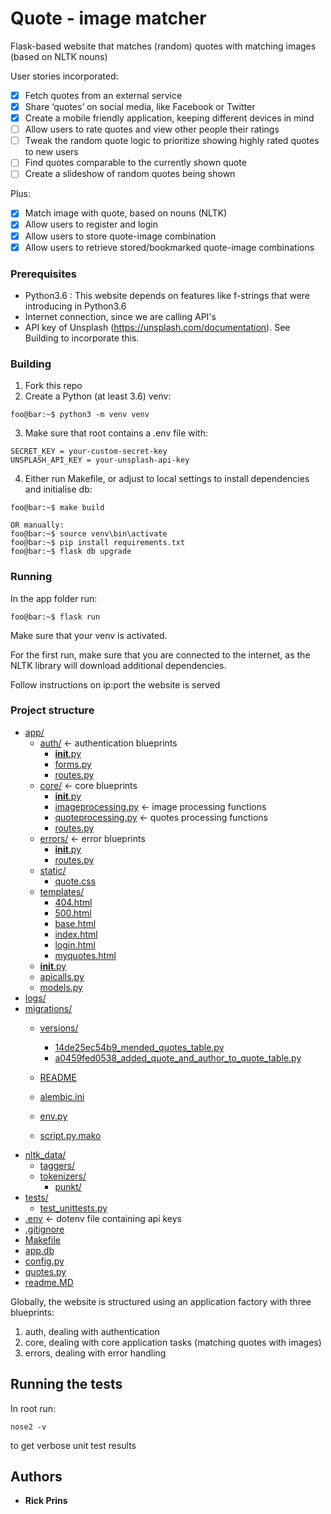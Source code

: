 # Quote - image matcher

Flask-based website that matches (random) quotes with matching images (based on NLTK nouns)

User stories incorporated:
- [x] Fetch quotes from an external service 
- [x] Share ‘quotes’ on social media, like Facebook or Twitter
- [x] Create a mobile friendly application, keeping different devices in mind
- [ ] Allow users to rate quotes and view other people their ratings
- [ ] Tweak the random quote logic to prioritize showing highly rated quotes to new users
- [ ] Find quotes comparable to the currently shown quote
- [ ] Create a slideshow of random quotes being shown

Plus:
- [x] Match image with quote, based on nouns (NLTK)
- [x] Allow users to register and login
- [x] Allow users to store quote-image combination
- [x] Allow users to retrieve stored/bookmarked quote-image combinations

### Prerequisites

- Python3.6 : This website depends on features like f-strings that were introducing in Python3.6
- Internet connection, since we are calling API's
- API key of Unsplash (https://unsplash.com/documentation). See Building to incorporate this.

### Building

1. Fork this repo
2. Create a Python (at least 3.6) venv:

```
foo@bar:~$ python3 -m venv venv
```

3. Make sure that root contains a .env file with:

```
SECRET_KEY = your-custom-secret-key
UNSPLASH_API_KEY = your-unsplash-api-key

```

4. Either run Makefile, or adjust to local settings to install dependencies and initialise db:

```
foo@bar:~$ make build

OR manually:
foo@bar:~$ source venv\bin\activate
foo@bar:~$ pip install requirements.txt
foo@bar:~$ flask db upgrade
```

### Running

In the app folder run:

```
foo@bar:~$ flask run
```
Make sure that your venv is activated.

For the first run, make sure that you are connected to the internet, as the NLTK library will download additional dependencies.

Follow instructions on ip:port the website is served

### Project structure


* [app/](./tree/master//quote/app)
  * [auth/](./tree/master//quote/app/auth) &larr; authentication blueprints
    * [__init__.py](./tree/master//quote/app/auth/__init__.py)
    * [forms.py](./tree/master//quote/app/auth/forms.py)
    * [routes.py](./tree/master//quote/app/auth/routes.py)
  * [core/](./tree/master//quote/app/core) &larr; core blueprints
    * [__init__.py](./tree/master//quote/app/core/__init__.py)
    * [imageprocessing.py](./tree/master//quote/app/core/imageprocessing.py)  &larr; image processing functions
    * [quoteprocessing.py](./tree/master//quote/app/core/quoteprocessing.py)  &larr; quotes processing functions
    * [routes.py](./tree/master//quote/app/core/routes.py)
  * [errors/](./tree/master//quote/app/errors) &larr; error blueprints
    * [__init__.py](./tree/master//quote/app/errors/__init__.py)
    * [routes.py](./tree/master//quote/app/errors/routes.py)
  * [static/](./tree/master//quote/app/static)
    * [quote.css](./tree/master//quote/app/static/quote.css)
  * [templates/](./tree/master//quote/app/templates)
    * [404.html](./tree/master//quote/app/templates/404.html)
    * [500.html](./tree/master//quote/app/templates/500.html)
    * [base.html](./tree/master//quote/app/templates/base.html)
    * [index.html](./tree/master//quote/app/templates/index.html)
    * [login.html](./tree/master//quote/app/templates/login.html)
    * [myquotes.html](./tree/master//quote/app/templates/myquotes.html)
  * [__init__.py](./tree/master//quote/app/__init__.py)
  * [apicalls.py](./tree/master//quote/app/apicalls.py)
  * [models.py](./tree/master//quote/app/models.py)
* [logs/](./tree/master//quote/logs)
* [migrations/](./tree/master//quote/migrations)
  * [versions/](./tree/master//quote/migrations/versions)
    
    * [14de25ec54b9_mended_quotes_table.py](./tree/master//quote/migrations/versions/14de25ec54b9_mended_quotes_table.py)
    * [a0459fed0538_added_quote_and_author_to_quote_table.py](./tree/master//quote/migrations/versions/a0459fed0538_added_quote_and_author_to_quote_table.py)
  * [README](./tree/master//quote/migrations/README)
  * [alembic.ini](./tree/master//quote/migrations/alembic.ini)
  * [env.py](./tree/master//quote/migrations/env.py)
  * [script.py.mako](./tree/master//quote/migrations/script.py.mako)
* [nltk_data/](./tree/master//quote/nltk_data)
  * [taggers/](./tree/master//quote/nltk_data/taggers)
  * [tokenizers/](./tree/master//quote/nltk_data/tokenizers)
    * [punkt/](./tree/master//quote/nltk_data/tokenizers/punkt)
* [tests/](./tree/master//quote/tests)
  * [test_unittests.py](./tree/master//quote/tests/test_unittests.py)
* [.env](./tree/master//quote/.env) &larr; dotenv file containing api keys
* [.gitignore](./tree/master//quote/.gitignore)
* [Makefile](./tree/master//quote/Makefile)
* [app.db](./tree/master//quote/app.db)
* [config.py](./tree/master//quote/config.py)
* [quotes.py](./tree/master//quote/quotes.py)
* [readme.MD](./tree/master//quote/readme.MD)



Globally, the website is structured using an application factory with three blueprints:

1. auth, dealing with authentication
2. core, dealing with core application tasks (matching quotes with images)
3. errors, dealing with error handling

## Running the tests

In root run:

```
nose2 -v
```

to get verbose unit test results

## Authors

- **Rick Prins**
